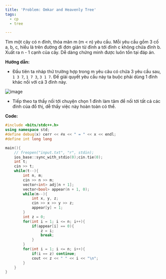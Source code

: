 ```yaml
---
title: 'Problem: Omkar and Heavenly Tree'
tags:
  - cp
  - tree

---
```


Tìm một cây có n đỉnh, thỏa mãn m (m < n) yêu cầu. Mỗi yêu cầu gồm 3 cố a, b, c, hiểu là trên đường đi đơn giản từ đỉnh a tới đỉnh c không chứa đỉnh b. 
Xuất ra n - 1 cạnh của cây. Dễ dàng chứng minh được luôn tồn tại đáp án.

<!--more-->

**Hướng dẫn:**

- Đầu tiên ta nháp thử trường hợp trong m yêu câu có chứa 3 yêu cầu sau, `1 3 7`, `1 7 3`, `3 1 7`. Để giải quyết yêu cầu này ta buộc phải dùng 1 đỉnh khác nối với cả 3 đỉnh này.

![image](https://user-images.githubusercontent.com/83690404/137828712-3b5fb4d5-4f28-432c-843d-2757aaa9f969.png)

- Tiếp theo ta thấy nối tới chuyện chọn 1 đỉnh làm tâm để nối tới tất cả các đỉnh của đồ thị, dễ thấy việc này hoàn toàn có thể.

**Code:**

```cpp
#include <bits/stdc++.h>
using namespace std;
#define debug(x) cerr << #x << " = " << x << endl;
#define int long long

main(){
    // freopen("input.txt", "r", stdin);
    ios_base::sync_with_stdio(0);cin.tie(0);
    int t;
    cin >> t;
    while(t--){
        int n, m;
        cin >> n >> m;
        vector<int> adj[n + 1];
        vector<bool> appear(n + 1, 0);
        while(m--){
            int x, y, z;
            cin >> x >> y >> z;
            appear[y] = 1;
        }
        int z = 0;
        for(int i = 1; i <= n; i++){
            if(appear[i] == 0){
                z = i;
                break;
            }
        }
        for(int i = 1; i <= n; i++){
            if(i == z) continue;
            cout << z << " " << i << "\n";
        }
    }
}
```
